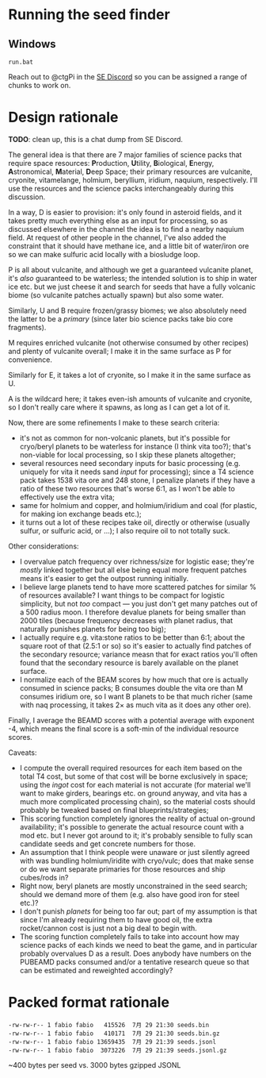 # Running the seed finder

## Windows

    run.bat

Reach out to @ctgPi in the [SE Discord](https://discord.gg/GDvxHgXjkk) so you can be assigned a range of chunks
to work on.

# Design rationale

**TODO**: clean up, this is a chat dump from SE Discord.

The general idea is that there are 7 major families of science packs that
require space resources: **P**roduction, **U**tility, **B**iological,
**E**nergy, **A**stronomical, **M**aterial, **D**eep Space; their primary
resources are vulcanite, cryonite, vitamelange, holmium, beryllium, iridium,
naquium, respectively. I'll use the resources and the science packs
interchangeably during this discussion.

In a way, D is easier to provision: it's only found in asteroid fields, and it
takes pretty much everything else as an input for processing, so as discussed
elsewhere in the channel the idea is to find a nearby naquium field. At request
of other people in the channel, I've also added the constraint that it should
have methane ice, and a little bit of water/iron ore so we can make sulfuric
acid locally with a biosludge loop.

P is all about vulcanite, and although we get a guaranteed vulcanite planet,
it's _also_ guaranteed to be waterless; the intended solution is to ship in
water ice etc. but we just cheese it and search for seeds that have a fully
volcanic biome (so vulcanite patches actually spawn) but also some water.

Similarly, U and B require frozen/grassy biomes; we also absolutely need the
latter to be a _primary_ (since later bio science packs take bio core
fragments).

M requires enriched vulcanite (not otherwise consumed by other recipes) and
plenty of vulcanite overall; I make it in the same surface as P for
convenience.

Similarly for E, it takes a lot of cryonite, so I make it in the same surface
as U.

A is the wildcard here; it takes even-ish amounts of vulcanite and cryonite, so
I don't really care where it spawns, as long as I can get a lot of it.

Now, there are some refinements I make to these search criteria:

* it's not as common for non-volcanic planets, but it's possible for cryo/beryl
  planets to be waterless for instance (I think vita too?); that's non-viable
  for local processing, so I skip these planets altogether;
* several resources need secondary inputs for basic processing (e.g. uniquely
  for vita it needs sand _input_ for processing); since a T4 science pack takes
  1538 vita ore and 248 stone, I penalize planets if they have a ratio of these
  two resources that's worse 6:1, as I won't be able to effectively use the
  extra vita;
* same for holmium and copper, and holmium/iridium and coal (for plastic, for
  making ion exchange beads etc.);
* it turns out a lot of these recipes take oil, directly or otherwise (usually
  sulfur, or sulfuric acid, or …); I also require oil to not totally suck.

Other considerations:

* I overvalue patch frequency over richness/size for logistic ease; they're
  _mostly_ linked together but all else being equal more frequent patches means
  it's easier to get the outpost running initially.
* I believe large planets tend to have more scattered patches for similar % of
  resources available? I want things to be compact for logistic simplicity, but
  not _too_ compact — you just don't get many patches out of a 500 radius moon.
  I therefore devalue planets for being smaller than 2000 tiles (because
  frequency decreases with planet radius, that naturally punishes planets for
  being too big);
* I actually require e.g. vita:stone ratios to be better than 6:1; about the
  square root of that (2.5:1 or so) so it's easier to actually find patches of
  the secondary resource; variance measn that for exact ratios you'll often
  found that the secondary resource is barely available on the planet surface.
* I normalize each of the BEAM scores by how much that ore is actually consumed
  in science packs; B consumes double the vita ore than M consumes iridium ore,
  so I want B planets to be that much richer (same with naq processing, it
  takes 2× as much vita as it does any other ore).

Finally, I average the BEAMD scores with a potential average with exponent -4,
which means the final score is a soft-min of the individual resource scores.

Caveats:

* I compute the overall required resources for each item based on the total T4
  cost, but some of that cost will be borne exclusively in space; using the
  _ingot_ cost for each material is not accurate (for material we'll want to
  make girders, bearings etc. on ground anyway, and vita has a much more
  complicated processing chain), so the material costs should probably be
  tweaked based on final blueprints/strategies;
* This scoring function completely ignores the reality of actual on-ground
  availability; it's possible to generate the actual resource count with a mod
  etc. but I never got around to it; it's probably sensible to fully scan
  candidate seeds and get concrete numbers for those.
* An assumption that I think people were unaware or just silently agreed with
  was bundling holmium/iridite with cryo/vulc; does that make sense or do we
  want separate primaries for those resources and ship cubes/rods in?
* Right now, beryl planets are mostly unconstrained in the seed search; should
  we demand more of them (e.g. also have good iron for steel etc.)?
* I don't punish _planets_ for being too far out; part of my assumption is that
  since I'm already requiring them to have good oil, the extra rocket/cannon
  cost is just not a big deal to begin with.
* The scoring function completely fails to take into account how may science
  packs of each kinds we need to beat the game, and in particular probably
  overvalues D as a result. Does anybody have numbers on the PUBEAMD packs
  consumed and/or a tentative research queue so that can be estimated and
  reweighted accordingly?

# Packed format rationale

    -rw-rw-r-- 1 fabio fabio   415526  7月 29 21:30 seeds.bin
    -rw-rw-r-- 1 fabio fabio   410171  7月 29 21:30 seeds.bin.gz
    -rw-rw-r-- 1 fabio fabio 13659435  7月 29 21:39 seeds.jsonl
    -rw-rw-r-- 1 fabio fabio  3073226  7月 29 21:39 seeds.jsonl.gz

~400 bytes per seed vs. 3000 bytes gzipped JSONL
